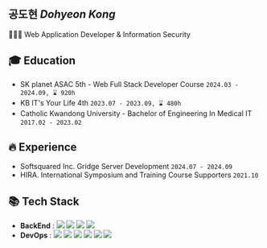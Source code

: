 ## 공도현 <em>Dohyeon Kong</em>
👨🏻‍💻 Web Application Developer & Information Security

## 🎓 Education
- SK planet ASAC 5th - Web Full Stack Developer Course `2024.03 - 2024.09, ⌛ 920h`
- KB IT's Your Life 4th `2023.07 - 2023.09, ⌛ 480h`
- Catholic Kwandong University - Bachelor of Engineering In Medical IT `2017.02 - 2023.02`

## 🔥 Experience
- Softsquared Inc. Gridge Server Development `2024.07 - 2024.09`
- HIRA. International Symposium and Training Course Supporters `2021.10`

## 📚 Tech Stack
  - **BackEnd** : <img src="https://img.shields.io/badge/Java-007396?style=flat&logo=openJDK&logoColor=white"/> <img src="https://img.shields.io/badge/Kotlin-7F52FF?style=flat&logo=kotlin&logoColor=white"/> <img src="https://img.shields.io/badge/Spring-6DB33F?style=flat&logo=spring&logoColor=white"/> <img src="https://img.shields.io/badge/Spring Boot-6DB33F?style=flat&logo=spring-boot&logoColor=white"/>
  - **DevOps** : <img src="https://img.shields.io/badge/Oracle-F80000?style=flat&logo=Oracle&logoColor=white"/> <img src="https://img.shields.io/badge/MySQL-4479A1?style=flat&logo=MySQL&logoColor=white"/> <img src="https://img.shields.io/badge/Amazon RDS-527FFF?style=flat&logo=amazonrds&logoColor=white"/> <img src="https://img.shields.io/badge/Amazon EC2-FF9900?style=flat&logo=amazonec2&logoColor=white"/> <img src="https://img.shields.io/badge/Docker-2496ED?style=flat&logo=Docker&logoColor=white"/> <img src="https://img.shields.io/badge/GitHub Actions-2088FF?style=flat&logo=GitHub Actions&logoColor=white"/>
